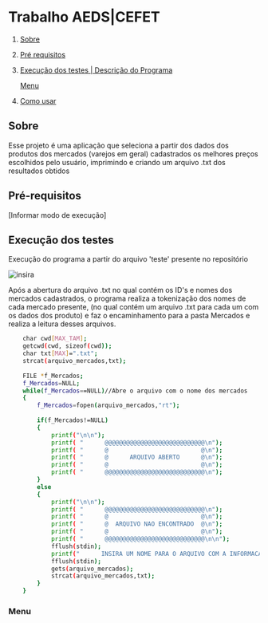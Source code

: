 

# Trabalho AEDS|CEFET
1. [Sobre](#Sobre)
2. [Pré requisitos](#Pré-requisitos)
3. [Execução dos testes | Descrição do Programa](#Execução-dos-testes)
    
    [Menu](#Menu)
4. [Como usar](#como-usar)
    


## Sobre

  <p>Esse projeto é uma aplicação que seleciona a partir dos dados dos produtos dos mercados (varejos em geral) cadastrados os melhores preços escolhidos pelo usuário, imprimindo e criando um arquivo .txt dos resultados obtidos <p>

## Pré-requisitos

<p>[Informar modo de execução] <p>

## Execução dos testes
<p>Execução do programa a partir do arquivo 'teste' presente no repositório<p>

![insira](https://user-images.githubusercontent.com/78819692/131023845-99c5d825-d755-445f-aaaf-d6f2bd08b7f5.png)

<p>Após a abertura do arquivo .txt no qual contém os ID's e nomes dos mercados cadastrados, o programa realiza a tokenização dos nomes de cada mercado presente, (no qual contém um arquivo .txt para cada um com os dados dos produto) e faz o encaminhamento para a pasta Mercados e realiza a leitura desses arquivos.<p>

```sh
    char cwd[MAX_TAM];
	getcwd(cwd, sizeof(cwd));
    char txt[MAX]=".txt";
    strcat(arquivo_mercados,txt);
    
    FILE *f_Mercados;
    f_Mercados=NULL;
    while(f_Mercados==NULL)//Abre o arquivo com o nome dos mercados
    {    
    	f_Mercados=fopen(arquivo_mercados,"rt");
    	
        if(f_Mercados!=NULL)
        {
            printf("\n\n");
            printf( "      @@@@@@@@@@@@@@@@@@@@@@@@@@@@\n");
            printf( "      @                          @\n");
            printf( "      @      ARQUIVO ABERTO      @\n");
            printf( "      @                          @\n");
            printf( "      @@@@@@@@@@@@@@@@@@@@@@@@@@@@\n");
        }
        else
        {
            printf("\n\n");
            printf( "      @@@@@@@@@@@@@@@@@@@@@@@@@@@@\n");
            printf( "      @                          @\n");
            printf( "      @  ARQUIVO NAO ENCONTRADO  @\n");
            printf( "      @                          @\n");
            printf( "      @@@@@@@@@@@@@@@@@@@@@@@@@@@@\n\n");
            fflush(stdin);
            printf("      INSIRA UM NOME PARA O ARQUIVO COM A INFORMACAO DOS MERCADOS -> ");
            fflush(stdin);
            gets(arquivo_mercados);
            strcat(arquivo_mercados,txt);
        }
    }
```
    
    
    
### Menu 

